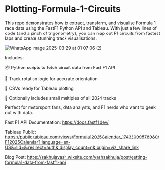 # Plotting-Formula-1-Circuits

This repo demonstrates how to extract, transform, and visualise Formula 1 race data using the FastF1 Python API and Tableau. With just a few lines of code (and a pinch of trigonometry), you can map out F1 circuits from fastest laps and create stunning track visualisations.

![WhatsApp Image 2025-03-29 at 01 07 06 (2)](https://github.com/user-attachments/assets/5f487fe3-6ac2-4045-9d87-0b23e38b37a6)


Includes:

📦 Python scripts to fetch circuit data from Fast F1 API 

🔄 Track rotation logic for accurate orientation

📁 CSVs ready for Tableau plotting

📅 Optionally includes small multiples of all 2024 tracks

Perfect for motorsport fans, data analysts, and F1 nerds who want to geek out with data.

Fast F1 API Documentation: https://docs.fastf1.dev/

Tableau Public: https://public.tableau.com/views/Formula12025Calendar_17432099578980/F12025Calendar?:language=en-US&:sid=&:redirect=auth&:display_count=n&:origin=viz_share_link

Blog Post: https://sakhujayash.wixsite.com/yashsakhuja/post/getting-formula1-data-from-fastf1-api
